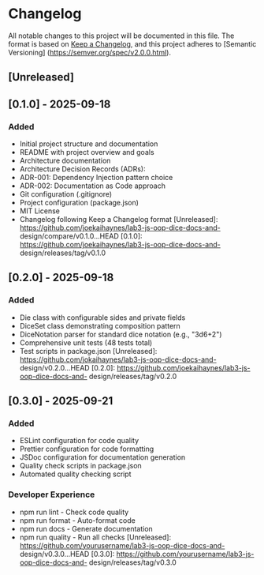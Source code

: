 # Changelog
All notable changes to this project will be documented in this file.
The format is based on [Keep a Changelog](https://keepachangelog.com/en/1.0.0/),
and this project adheres to [Semantic Versioning]
(https://semver.org/spec/v2.0.0.html).
## [Unreleased]
## [0.1.0] - 2025-09-18
### Added
- Initial project structure and documentation
- README with project overview and goals
- Architecture documentation
- Architecture Decision Records (ADRs):
- ADR-001: Dependency Injection pattern choice
- ADR-002: Documentation as Code approach
- Git configuration (.gitignore)
- Project configuration (package.json)
- MIT License
- Changelog following Keep a Changelog format
  [Unreleased]: https://github.com/joekaihaynes/lab3-js-oop-dice-docs-and-
  design/compare/v0.1.0...HEAD
  [0.1.0]: https://github.com/joekaihaynes/lab3-js-oop-dice-docs-and-
  design/releases/tag/v0.1.0

## [0.2.0] - 2025-09-18
### Added
- Die class with configurable sides and private fields
- DiceSet class demonstrating composition pattern
- DiceNotation parser for standard dice notation (e.g., "3d6+2")
- Comprehensive unit tests (48 tests total)
- Test scripts in package.json
  [Unreleased]: https://github.com/jokaihaynes/lab3-js-oop-dice-docs-and-
  design/v0.2.0...HEAD
  [0.2.0]: https://github.com/joekaihaynes/lab3-js-oop-dice-docs-and-
  design/releases/tag/v0.2.0

## [0.3.0] - 2025-09-21
### Added
- ESLint configuration for code quality
- Prettier configuration for code formatting
- JSDoc configuration for documentation generation
- Quality check scripts in package.json
- Automated quality checking script
### Developer Experience
- npm run lint - Check code quality
- npm run format - Auto-format code
- npm run docs - Generate documentation
- npm run quality - Run all checks
  [Unreleased]: https://github.com/yourusername/lab3-js-oop-dice-docs-and-
  design/v0.3.0...HEAD
  [0.3.0]: https://github.com/yourusername/lab3-js-oop-dice-docs-and-
  design/releases/tag/v0.3.0
